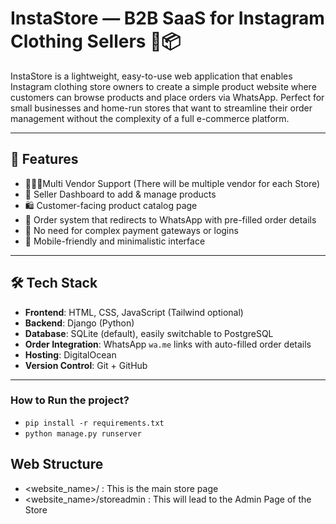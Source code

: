 # InstaStore — B2B SaaS for Instagram Clothing Sellers 👗📦

InstaStore is a lightweight, easy-to-use web application that enables Instagram clothing store owners to create a simple product website where customers can browse products and place orders via WhatsApp. Perfect for small businesses and home-run stores that want to streamline their order management without the complexity of a full e-commerce platform.

---

## 🚀 Features

- 🧑‍🤝‍🧑Multi Vendor Support (There will be multiple vendor for each Store)
- 🔐 Seller Dashboard to add & manage products
- 🛍️ Customer-facing product catalog page
- 🧾 Order system that redirects to WhatsApp with pre-filled order details
- 💬 No need for complex payment gateways or logins
- 📱 Mobile-friendly and minimalistic interface

---

## 🛠️ Tech Stack

- **Frontend**: HTML, CSS, JavaScript (Tailwind optional)
- **Backend**: Django (Python)
- **Database**: SQLite (default), easily switchable to PostgreSQL
- **Order Integration**: WhatsApp `wa.me` links with auto-filled order details
- **Hosting**: DigitalOcean
- **Version Control**: Git + GitHub

---

### How to Run the project?

- `pip install -r requirements.txt`
- `python manage.py runserver`

## Web Structure

- <website_name>/ : This is the main store page
- <website_name>/storeadmin : This will lead to the Admin Page of the Store
